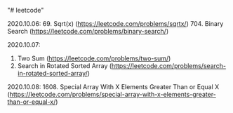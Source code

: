 "# leetcode" 

2020.10.06:
  69. Sqrt(x) (https://leetcode.com/problems/sqrtx/)
  704. Binary Search (https://leetcode.com/problems/binary-search/)

2020.10.07:
  1. Two Sum (https://leetcode.com/problems/two-sum/)
  33. Search in Rotated Sorted Array (https://leetcode.com/problems/search-in-rotated-sorted-array/)

2020.10.08:
  1608. Special Array With X Elements Greater Than or Equal X (https://leetcode.com/problems/special-array-with-x-elements-greater-than-or-equal-x/)